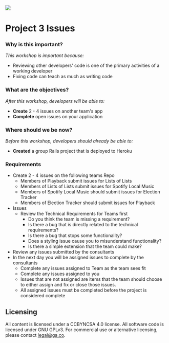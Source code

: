 ![](https://ga-dash.s3.amazonaws.com/production/assets/logo-9f88ae6c9c3871690e33280fcf557f33.png)

# Project 3 Issues

### Why is this important?

*This workshop is important because:*

* Reviewing other developers' code is one of the primary activities of a working developer
* Fixing code can teach as much as writing code

### What are the objectives?
<!-- specific/measurable goal for students to achieve -->
*After this workshop, developers will be able to:*

* **Create** 2 - 4 issues on another team's app
* **Complete** open issues on your application

### Where should we be now?
<!-- call out the skills that are prerequisites -->
*Before this workshop, developers should already be able to:*

* **Created** a group Rails project that is deployed to Heroku

### Requirements 

* Create 2 - 4 issues on the following teams Repo
	* Members of Playback submit issues for Lists of Lists
	* Members of Lists of Lists submit issues for Spotify Local Music
	* Members of Spotify Local Music should submit issues for Election Tracker
	* Members of Election Tracker should submit issues for Playback
* Issues 
	* Review the Technical Requirements for Teams first 
		* Do you think the team is missing a requirement?
		* Is there a bug that is directly related to the technical requirements?
		* Is there a bug that stops some functionality?
		* Does a styling issue cause you to misunderstand functionality?
		* Is there a simple extension that the team could make?
* Review any issues submitted by the consultants
* In the next day you will be assigned issues to complete by the consultants
	* Complete any issues assigned to Team as the team sees fit
	* Complete any issues assigned to you
	* Issues that are not assigned are items that the team should choose to either assign and fix or close those issues.
	* All assigned issues must be completed before the project is considered complete


## Licensing
All content is licensed under a CC­BY­NC­SA 4.0 license.
All software code is licensed under GNU GPLv3. For commercial use or alternative licensing, please contact legal@ga.co.